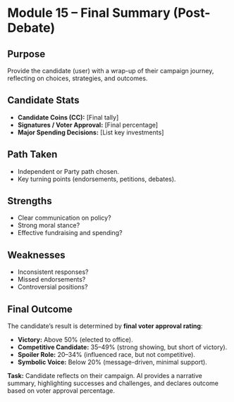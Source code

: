 # Module 15 – Final Summary (Post-Debate)

## Purpose
Provide the candidate (user) with a wrap-up of their campaign journey, reflecting on choices, strategies, and outcomes.

## Candidate Stats
- **Candidate Coins (CC):** [Final tally]
- **Signatures / Voter Approval:** [Final percentage]
- **Major Spending Decisions:** [List key investments]

## Path Taken
- Independent or Party path chosen.
- Key turning points (endorsements, petitions, debates).

## Strengths
- Clear communication on policy?
- Strong moral stance?
- Effective fundraising and spending?

## Weaknesses
- Inconsistent responses?
- Missed endorsements?
- Controversial positions?

## Final Outcome
The candidate’s result is determined by **final voter approval rating**:
- **Victory:** Above 50% (elected to office).
- **Competitive Candidate:** 35–49% (strong showing, but short of victory).
- **Spoiler Role:** 20–34% (influenced race, but not competitive).
- **Symbolic Voice:** Below 20% (message-driven, minimal support).

**Task:** Candidate reflects on their campaign. AI provides a narrative summary, highlighting successes and challenges, and declares outcome based on voter approval percentage.
